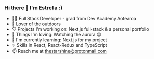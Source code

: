 ### Hi there 👋 I'm Estrella :)

- 🧚🏼 Full Stack Developer - grad from Dev Academy Aotearoa 
- 🥾 Lover of the outdoors 
- ♡ Projects I'm working on: Next.js full-stack & a personal portfolio
- 🔭 Things I'm loving: Watching the aurora 😍
- 🌱 I'm currently learning: Next.js for my project 
- ✨ Skills in React, React-Redux and TypeScript
- 📫 Reach me at thestarshine@protonmail.com



